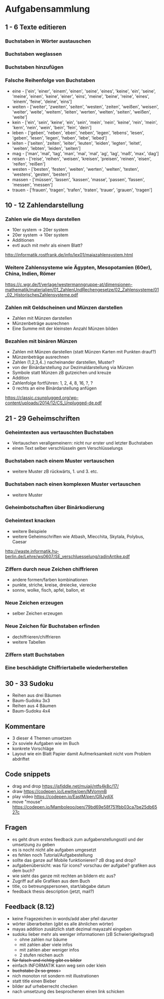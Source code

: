 # Aufgabensammlung

## 1 - 6 Texte editieren

### Buchstaben in Wörter austauschen

### Buchstaben weglassen

### Buchstaben hinzufügen

### Falsche Reihenfolge von Buchstaben

- eine - ['ein', 'einer', 'einem', 'einen', 'seine', 'eines', 'keine', 'ein', 'seine', 'meine', 'einen', 'keine', 'einer', 'eins', 'meine', 'beine', 'reine', 'eines', 'einem', 'feine', 'deine', 'eins']
- weiten - ['weiter', 'zweiten', 'seiten', 'westen', 'zeiten', 'weißen', 'weisen', 'weiter', 'weite', 'weitem', 'leiten', 'werten', 'welten', 'seiten', 'weißen', 'weite']
- kein - ['ein', 'sein', 'keine', 'ein', 'sein', 'mein', 'nein', 'keine', 'rein', 'mein', 'kern', 'nein', 'wein', 'bein', 'fein', 'dein']
- leben - ['geben', 'neben', 'eben', 'neben', 'legen', 'lebens', 'lesen', 'geben', 'lesen', 'legen', 'heben', 'lebe', 'lebed']
- leiten - ['seiten', 'zeiten', 'leiter', 'leuten', 'leiden', 'legten', 'leitet', 'weiten', 'lebten', 'leiden', 'seiten']
- mag - ['man', 'mal', 'tag', 'man', 'mai', 'mal', 'ag', 'lag', 'maß', 'max', 'dag']
- reisen - ['reise', 'reihen', 'weisen', 'kreisen', 'preisen', 'reinen', 'eisen', 'reifen', 'reißen']
- westen - ['besten', 'festen', 'weiten', 'werten', 'welten', 'testen', 'westens', 'gesten', 'besten']
- massen - ['müssen', 'lassen', 'kassen', 'masse', 'passen', 'fassen', 'messen', 'messen']
- trauen - ['frauen', 'tragen', 'trafen', 'traten', 'trauer', 'grauen', 'tragen']

## 10 - 12 Zahlendarstellung

### Zahlen wie die Maya darstellen

- 10er system -> 20er system
- 20er system -> 10er system
- Additionen
- evtl auch mit mehr als einem Blatt?

http://informatik.rostfrank.de/info/lex01/majazahlensystem.html

### Weitere Zahlensysteme wie Ägypten, Mesopotamien (60er), China, Indien, Römer

https://c.wgr.de/f/verlage/westermanngruppe-at/dimensionen-mathematik/materialien/01_ZahlenUndRechengesetze/02_Zahlensysteme/01_02_HistorischesZahlensysteme.pdf

### Zahlen mit Geldscheinen und Münzen darstellen

- Zahlen mit Münzen darstellen
- Münzenbeträge ausrechnen
- Eine Summe mit der kleinsten Anzahl Münzen bilden

### Bezahlen mit binären Münzen

- Zahlen mit Münzen darstellen (statt Münzen Karten mit Punkten drauf?)
- Münzenbeträge ausrechnen
- Zahlen (1,2,3,4..) nacheinander darstellen, Muster?
- von der Binärdarstellung zur Dezimaldarstellung via Münzen
- Symbole statt Münzen zB gutzeichen und kreuze
- Addition
- Zahlenfolge fortführen: 1, 2, 4, 8, 16, ?, ?
- 0 rechts an eine Binärdarstellung anfügen

https://classic.csunplugged.org/wp-content/uploads/2014/12/CS_Unplugged-de.pdf

## 21 - 29 Geheimschriften

### Geheimtexten aus vertauschten Buchstaben

- Vertauschen verallgemeinern: nicht nur erster und letzter Buchstaben
- einen Text selber verschlüsseln gem Verschlüsselungs

### Buchstaben nach einem Muster vertauschen

- weitere Muster zB rückwärts, 1. und 3. etc.

### Buchstaben nach einen komplexen Muster vertauschen

- weitere Muster

### Geheimbotschaften über Binärkodierung

### Geheimtext knacken

- weitere Beispiele
- weitere Geheimschriften wie Atbash, Mlecchita, Skytala, Polybus, Caesar

http://waste.informatik.hu-berlin.de/Lehre/ws0607/SE_verschluesselung/radinAntike.pdf

### Ziffern durch neue Zeichen chiffrieren

- andere formen/farben kombinationen
- punkte, striche, kreise, dreiecke, vierecke
- sonne, wolke, fisch, apfel, ballon, et

### Neue Zeichen erzeugen

- selber Zeichen erzeugen

### Neue Zeichen für Buchstaben erfinden

- dechiffrieren/chiffrieren
- weitere Tabellen

### Ziffern statt Buchstaben

### Eine beschädigte Chiffriertabelle wiederherstellen

## 30 - 33 Sudoku

- Reihen aus drei Bäumen
- Baum-Sudoku 3x3
- Reihen aus 4 Bäumen
- Baum-Sudoku 4x4

## Kommentare

- 3 dieser 4 Themen umsetzen
- 2x soviele Aufgaben wie im Buch
- konkrete Vorschläge
- Layout wie ein Blatt Papier damit Aufmerksamkeit nicht vom Problem abdriftet

## Code snippets

- drag and drop https://jsfiddle.net/mujaji/ntfs4k8c/17/
- draw https://codepen.io/Lewitje/pen/MVommB
- play video https://codepen.io/EastM/pen/GRJydjX
- move "mouse" https://codepen.io/Mamboleoo/pen/79bd69e58f751fbb03ca7be25db6527c

## Fragen

- es geht drum erstes feedback zum aufgabenstellungsstil und der umsetzung zu geben
- es is nocht nicht alle aufgaben umgesetzt
- es fehlen noch Tutorial/Aufgabestellung
- sollte das ganze auf Mobile funktionieren? zB drag and drop?
- aufgabenübersicht: was für icons? vorschau der aufgabe? grafiken aus dem buch?
- wie sieht das ganze mit rechten an bildern etc aus?
- Zugriff auf alle Grafiken aus dem Buch
- title, co betreungspersonen, start/abgabe datum
- feedback thesis description (jetzt, mail?)

## Feedback (8.12)

- keine Fragezeichen in words/add aber pfeil darunter
- wörter überarbeiten (gibt es alle ähnlichen wörter)
- mayas addition zusätzlich statt dezimal mayazahl eingeben
- sudoku lieber mehr als weniger informationen (zB Schwierigkeitsgrad)
  - ohne zahlen nur bäume
  - mit zahlen aber viele infos
  - mit zahlen aber weniger infos
  - 2 stufen reichen auch
- <s>für falsch und richtig gibt es bilder</s>
- einfach INFORMATIK kann weg sein oder klein
- <s>buchstabe 2x so gross</s>>
- nich monoton rot sondern mit illustrationen
- statt title einen Bieber
- bilder auf urheberrecht checken
- nach umsetzung des besprochenen einen link schicken
